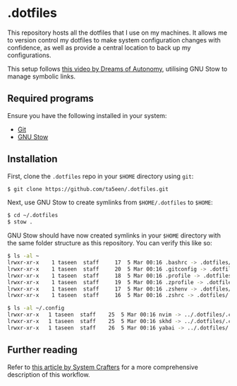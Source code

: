 # .dotfiles

This repository hosts all the dotfiles that I use on my machines. It allows me to version control my dotfiles to make system configuration changes with confidence, as well as provide a central location to back up my configurations.

This setup follows [this video by Dreams of Autonomy](https://youtu.be/y6XCebnB9gs?si=5mfGeMZARwCyGUi3), utilising GNU Stow to manage symbolic links.

## Required programs

Ensure you have the following installed in your system:

- [Git](https://git-scm.com/)
- [GNU Stow](https://www.gnu.org/software/stow/)

## Installation

First, clone the `.dotfiles` repo in your `$HOME` directory using `git`:

```sh
$ git clone https://github.com/ta5een/.dotfiles.git
```

Next, use GNU Stow to create symlinks from `$HOME/.dotfiles` to `$HOME`:

```sh
$ cd ~/.dotfiles
$ stow .
```

GNU Stow should have now created symlinks in your `$HOME` directory with the same folder structure as this repository. You can verify this like so:

```sh
$ ls -al ~
lrwxr-xr-x    1 taseen  staff     17  5 Mar 00:16 .bashrc -> .dotfiles/.bashrc
lrwxr-xr-x    1 taseen  staff     20  5 Mar 00:16 .gitconfig -> .dotfiles/.gitconfig
lrwxr-xr-x    1 taseen  staff     18  5 Mar 00:16 .profile -> .dotfiles/.profile
lrwxr-xr-x    1 taseen  staff     19  5 Mar 00:16 .zprofile -> .dotfiles/.zprofile
lrwxr-xr-x    1 taseen  staff     17  5 Mar 00:16 .zshenv -> .dotfiles/.zshenv
lrwxr-xr-x    1 taseen  staff     16  5 Mar 00:16 .zshrc -> .dotfiles/.zshrc

$ ls -al ~/.config
lrwxr-xr-x   1 taseen  staff    25  5 Mar 00:16 nvim -> ../.dotfiles/.config/nvim
lrwxr-xr-x   1 taseen  staff    25  5 Mar 00:16 skhd -> ../.dotfiles/.config/skhd
lrwxr-xr-x   1 taseen  staff    26  5 Mar 00:16 yabai -> ../.dotfiles/.config/yabai
```

## Further reading

Refer to [this article by System Crafters](https://systemcrafters.net/managing-your-dotfiles/using-gnu-stow/) for a more comprehensive description of this workflow.
